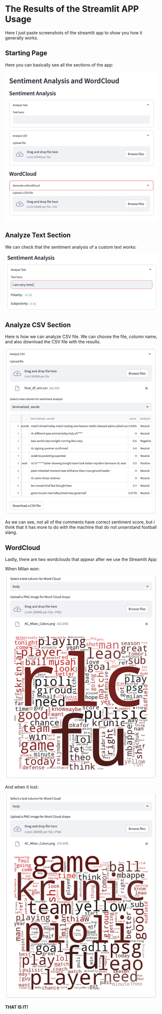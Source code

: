 # The Results of the Streamlit APP Usage

Here I just paste screenshots of the streamlit app to show you how it generally works.

## Starting Page

Here you can basically see all the sections of the app:

![](Pictures/Starting_page.png)

## Analyze Text Section

We can check that the sentiment analysis of a custom text works:

![ ](Pictures/Analyze_text.png)

## Analyze CSV Section

Here is how we can analyze CSV file. We can choose the file, column name, and also download the CSV file with the results.

![ ](Pictures/Analyze_CSV.png)

As we can see, not all of the comments have correct sentiment score, but i think that it has more to do with the machine that do not unserstand football slang.

## WordCloud

Lastly, there are two wordclouds that appear after we use the Streamlit App:

When Milan won:

![ ](Pictures/Wordcloud_win.png)

And when it lost:

![](Pictures/Wordcloud_lose.png)



**THAT IS IT!**